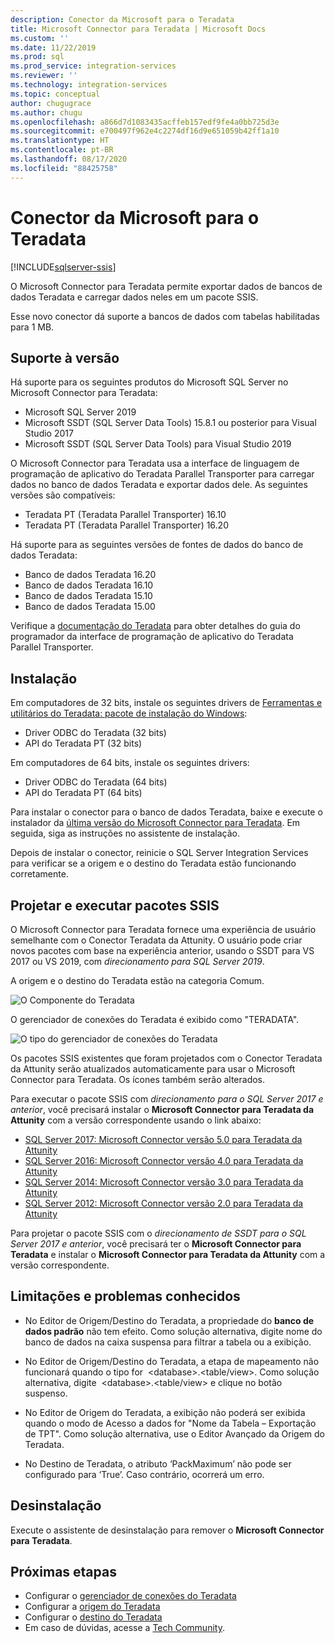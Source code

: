```yaml
---
description: Conector da Microsoft para o Teradata
title: Microsoft Connector para Teradata | Microsoft Docs
ms.custom: ''
ms.date: 11/22/2019
ms.prod: sql
ms.prod_service: integration-services
ms.reviewer: ''
ms.technology: integration-services
ms.topic: conceptual
author: chugugrace
ms.author: chugu
ms.openlocfilehash: a866d7d1083435acffeb157edf9fe4a0bb725d3e
ms.sourcegitcommit: e700497f962e4c2274df16d9e651059b42ff1a10
ms.translationtype: HT
ms.contentlocale: pt-BR
ms.lasthandoff: 08/17/2020
ms.locfileid: "88425758"
---
```

# <a name="microsoft-connector-for-teradata"></a>Conector da Microsoft para o Teradata

[!INCLUDE[sqlserver-ssis](../../includes/applies-to-version/sqlserver-ssis.md)]

O Microsoft Connector para Teradata permite exportar dados de bancos de dados Teradata e carregar dados neles em um pacote SSIS.

Esse novo conector dá suporte a bancos de dados com tabelas habilitadas para 1 MB.

## <a name="version-support"></a>Suporte à versão

Há suporte para os seguintes produtos do Microsoft SQL Server no Microsoft Connector para Teradata:

- Microsoft SQL Server 2019
- Microsoft SSDT (SQL Server Data Tools) 15.8.1 ou posterior para Visual Studio 2017
- Microsoft SSDT (SQL Server Data Tools) para Visual Studio 2019

O Microsoft Connector para Teradata usa a interface de linguagem de programação de aplicativo do Teradata Parallel Transporter para carregar dados no banco de dados Teradata e exportar dados dele. As seguintes versões são compatíveis:

- Teradata PT (Teradata Parallel Transporter) 16.10
- Teradata PT (Teradata Parallel Transporter) 16.20

Há suporte para as seguintes versões de fontes de dados do banco de dados Teradata:

- Banco de dados Teradata 16.20
- Banco de dados Teradata 16.10
- Banco de dados Teradata 15.10
- Banco de dados Teradata 15.00

Verifique a [documentação do Teradata](https://docs.teradata.com/) para obter detalhes do guia do programador da interface de programação de aplicativo do Teradata Parallel Transporter.

## <a name="installation"></a>Instalação

Em computadores de 32 bits, instale os seguintes drivers de [Ferramentas e utilitários do Teradata: pacote de instalação do Windows](https://downloads.teradata.com/download/tools/teradata-tools-and-utilities-windows-installation-package):

- Driver ODBC do Teradata (32 bits)
- API do Teradata PT (32 bits)

Em computadores de 64 bits, instale os seguintes drivers:

- Driver ODBC do Teradata (64 bits)
- API do Teradata PT (64 bits)

Para instalar o conector para o banco de dados Teradata, baixe e execute o instalador da [última versão do Microsoft Connector para Teradata](https://www.microsoft.com/download/details.aspx?id=100599). Em seguida, siga as instruções no assistente de instalação.

Depois de instalar o conector, reinicie o SQL Server Integration Services para verificar se a origem e o destino do Teradata estão funcionando corretamente.

## <a name="design-and-execute-ssis-packages"></a>Projetar e executar pacotes SSIS

O Microsoft Connector para Teradata fornece uma experiência de usuário semelhante com o Conector Teradata da Attunity. O usuário pode criar novos pacotes com base na experiência anterior, usando o SSDT para VS 2017 ou VS 2019, com *direcionamento para SQL Server 2019*.

A origem e o destino do Teradata estão na categoria Comum.

![O Componente do Teradata](media/teradata-component.png)

O gerenciador de conexões do Teradata é exibido como "TERADATA".

![O tipo do gerenciador de conexões do Teradata](media/teradata-connection-manager-type.png)

Os pacotes SSIS existentes que foram projetados com o Conector Teradata da Attunity serão atualizados automaticamente para usar o Microsoft Connector para Teradata. Os ícones também serão alterados.

Para executar o pacote SSIS com *direcionamento para o SQL Server 2017 e anterior*, você precisará instalar o **Microsoft Connector para Teradata da Attunity** com a versão correspondente usando o link abaixo:

- [SQL Server 2017: Microsoft Connector versão 5.0 para Teradata da Attunity](https://www.microsoft.com/download/details.aspx?id=55179)
- [SQL Server 2016: Microsoft Connector versão 4.0 para Teradata da Attunity](https://www.microsoft.com/download/details.aspx?id=52950)
- [SQL Server 2014: Microsoft Connector versão 3.0 para Teradata da Attunity](https://www.microsoft.com/download/details.aspx?id=44582)
- [SQL Server 2012: Microsoft Connector versão 2.0 para Teradata da Attunity](https://www.microsoft.com/download/details.aspx?id=29283)

Para projetar o pacote SSIS com o *direcionamento de SSDT para o SQL Server 2017 e anterior*, você precisará ter o **Microsoft Connector para Teradata** e instalar o **Microsoft Connector para Teradata da Attunity** com a versão correspondente.

## <a name="limitationsandknownissues"></a>Limitações e problemas conhecidos

- No Editor de Origem/Destino do Teradata, a propriedade do **banco de dados padrão** não tem efeito. Como solução alternativa, digite nome do banco de dados na caixa suspensa para filtrar a tabela ou a exibição.

- No Editor de Origem/Destino do Teradata, a etapa de mapeamento não funcionará quando o tipo for  \<database>.<table/view>. Como solução alternativa, digite  \<database>.<table/view> e clique no botão suspenso.

- No Editor de Origem do Teradata, a exibição não poderá ser exibida quando o modo de Acesso a dados for "Nome da Tabela – Exportação de TPT". Como solução alternativa, use o Editor Avançado da Origem do Teradata.

- No Destino de Teradata, o atributo ‘PackMaximum’ não pode ser configurado para ‘True’. Caso contrário, ocorrerá um erro.

## <a name="uninstallation"></a>Desinstalação

Execute o assistente de desinstalação para remover o **Microsoft Connector para Teradata**.

## <a name="next-steps"></a>Próximas etapas

- Configurar o [gerenciador de conexões do Teradata](teradata-connection-manager.md)
- Configurar a [origem do Teradata](teradata-source.md)
- Configurar o [destino do Teradata](teradata-destination.md)
- Em caso de dúvidas, acesse a [Tech Community](https://aka.ms/AA6iwdw).
